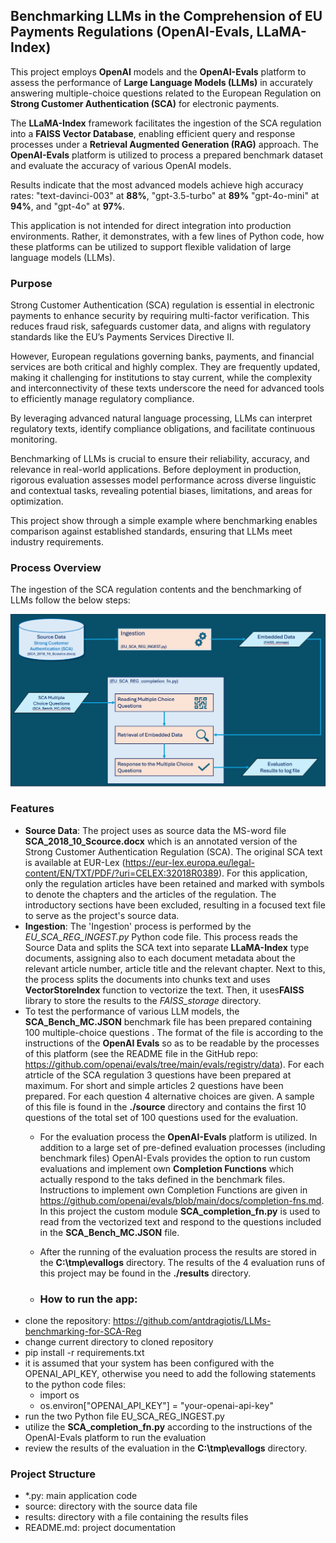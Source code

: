 ## Benchmarking LLMs in the Comprehension of EU Payments Regulations (OpenAI-Evals, LLaMA-Index)
This project employs **OpenAI** models and the **OpenAI-Evals** platform to assess the performance of **Large Language Models (LLMs)** in accurately answering multiple-choice questions related to the European Regulation on **Strong Customer Authentication (SCA)** for electronic payments.

The **LLaMA-Index** framework facilitates the ingestion of the SCA regulation into a **FAISS Vector Database**, enabling efficient query and response processes under a **Retrieval Augmented Generation (RAG)** approach. The **OpenAI-Evals** platform is utilized to process a prepared benchmark dataset and evaluate the accuracy of various OpenAI models.

Results indicate that the most advanced models achieve high accuracy rates: "text-davinci-003" at **88%**, "gpt-3.5-turbo" at **89%** "gpt-4o-mini" at **94%**, and "gpt-4o" at **97%**.

This application is not intended for direct integration into production environments. Rather, it demonstrates, with a few lines of Python code, how these platforms can be utilized to support flexible validation of large language models (LLMs).

### Purpose 
Strong Customer Authentication (SCA) regulation is essential in electronic payments to enhance security by requiring multi-factor verification. This reduces fraud risk, safeguards customer data, and aligns with regulatory standards like the EU’s Payments Services Directive II. 

However, European regulations governing banks, payments, and financial services are both critical and highly complex. They are frequently updated, making it challenging for institutions to stay current, while the complexity and interconnectivity of these texts underscore the need for advanced tools to efficiently manage regulatory compliance.

By leveraging advanced natural language processing, LLMs can interpret regulatory texts, identify compliance obligations, and facilitate continuous monitoring. 

Benchmarking of LLMs is crucial to ensure their reliability, accuracy, and relevance in real-world applications. Before deployment in production, rigorous evaluation assesses model performance across diverse linguistic and contextual tasks, revealing potential biases, limitations, and areas for optimization. 

This project show through a simple example where benchmarking enables comparison against established standards, ensuring that LLMs  meet industry requirements. 

### Process Overview 
The ingestion of the SCA regulation contents and the benchmarking of LLMs follow the below steps:

![Process Overview](https://github.com/antdragiotis/LLMs-benchmarking-for-SCA-Reg/blob/main/assets/SCA_Bench_Overview.PNG)

### Features
- **Source Data**: The project uses as source data  the MS-word file **SCA_2018_10_Scource.docx** which is an annotated version of the Strong Customer Authentication Regulation (SCA). The original SCA text is available at EUR-Lex (https://eur-lex.europa.eu/legal-content/EN/TXT/PDF/?uri=CELEX:32018R0389). For this  application, only the regulation articles have been retained and marked with symbols to denote the chapters and the articles of the regulation. The introductory sections have been excluded, resulting in a focused text file to serve as the project's source data.
- **Ingestion**: The 'Ingestion' process is performed by the *EU_SCA_REG_INGEST.py* Python code file. This process reads the Source Data and splits the SCA text into separate **LLaMA-Index** type documents, assigning also to each document metadata about the relevant article number, article title and the relevant chapter. Next to this, the process splits the documents into chunks text and uses **VectorStoreIndex** function to vectorize the text.  Then, it uses**FAISS** library to store the results to the *FAISS_storage* directory. 
- To test the performance of various LLM models, the **SCA_Bench_MC.JSON** benchmark file has been prepared containing 100 multiple-choice questions . The format of the file is according to the instructions of the **OpenAI Evals** so as to be readable by the processes of this platform (see the README file in the GitHub repo: https://github.com/openai/evals/tree/main/evals/registry/data). For each atrticle of the SCA regulation 3 questions have been prepared at maximum. For short and simple articles 2 questions have been prepared. For each question 4 alternative choices are given. A sample of this file is found in the **./source** directory and contains the first 10 questions of the total set of 100 questions used for the evaluation.
  - For the evaluation process the **OpenAI-Evals** platform is utilized. In addition to a large set of pre-defined evaluation processes (including benchmark files) OpenAI-Evals provides the option to run custom evaluations and implement own **Completion Functions** which actually respond to the taks defined in the benchmark files. Instructions to implement own Completion Functions are given in https://github.com/openai/evals/blob/main/docs/completion-fns.md. In this project the custom module **SCA_completion_fn.py** is used to read from the vectorized text and respond to the questions included in the **SCA_Bench_MC.JSON** file. 
  - After the running of the evaluation process the results are stored in the **C:\tmp\evallogs** directory. The results of the 4 evaluation runs of this project may be found in the **./results** directory.
  
  - ### How to run the app:
- clone the repository: https://github.com/antdragiotis/LLMs-benchmarking-for-SCA-Reg
- change current directory to cloned repository
- pip install -r requirements.txt
- it is assumed that your system has been configured with the OPENAI_API_KEY, otherwise you need to add the following statements to the python code files:
  - import os
  - os.environ["OPENAI_API_KEY"] = "your-openai-api-key"
- run the two Python file EU_SCA_REG_INGEST.py
- utilize the **SCA_completion_fn.py** according to the instructions of the OpenAI-Evals platform to run the evaluation
- review the results of the evaluation in the **C:\tmp\evallogs** directory.
 
### Project Structure
- *.py: main application code
- source: directory with the source data file
- results: directory with a file containing the results files
- README.md: project documentation
